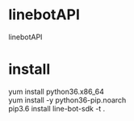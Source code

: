 # linebotAPI
linebotAPI

# install
yum install python36.x86_64  
yum install -y python36-pip.noarch  
pip3.6 install line-bot-sdk -t . 
